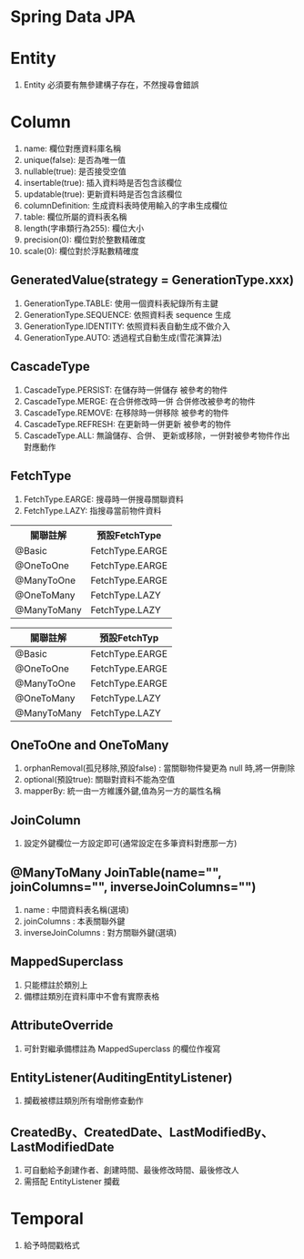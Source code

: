 # Spring Data JPA

# Entity
1. Entity 必須要有無參建構子存在，不然搜尋會錯誤

# Column
1. name: 欄位對應資料庫名稱
2. unique(false): 是否為唯一值
3. nullable(true): 是否接受空值
4. insertable(true): 插入資料時是否包含該欄位
5. updatable(true): 更新資料時是否包含該欄位
6. columnDefinition: 生成資料表時使用輸入的字串生成欄位
7. table: 欄位所屬的資料表名稱
8. length(字串類行為255): 欄位大小
9. precision(0): 欄位對於整數精確度
10. scale(0): 欄位對於浮點數精確度

## GeneratedValue(strategy = GenerationType.xxx)
1. GenerationType.TABLE: 使用一個資料表紀錄所有主鍵
2. GenerationType.SEQUENCE: 依照資料表 sequence 生成
3. GenerationType.IDENTITY: 依照資料表自動生成不做介入
4. GenerationType.AUTO: 透過程式自動生成(雪花演算法)

## CascadeType
1. CascadeType.PERSIST: 在儲存時一併儲存 被參考的物件
2. CascadeType.MERGE: 在合併修改時一併 合併修改被參考的物件
3. CascadeType.REMOVE: 在移除時一併移除 被參考的物件
4. CascadeType.REFRESH: 在更新時一併更新 被參考的物件
5. CascadeType.ALL: 無論儲存、合併、 更新或移除，一併對被參考物件作出對應動作

## FetchType
1. FetchType.EARGE: 搜尋時一併搜尋關聯資料
2. 	FetchType.LAZY: 指搜尋當前物件資料
<table>
  <tr>
    <th>關聯註解</th>
    <th>預設FetchType</th>
  </tr>
  <tr>
    <td>@Basic</td>
    <td>FetchType.EARGE</td>
  </tr>
  <tr>
    <td>@OneToOne</td>
    <td>FetchType.EARGE</td>
  </tr>
  <tr>
    <td>@ManyToOne</td>
    <td>FetchType.EARGE</td>
  </tr>
  <tr>
    <td>@OneToMany</td>
    <td>FetchType.LAZY</td>
  </tr>
  <tr>
    <td>@ManyToMany</td>
    <td>FetchType.LAZY</td>
  </tr>
</table>

| 關聯註解 | 預設FetchTyp|
|-----------|---------------|
| @Basic|FetchType.EARGE|
|@OneToOne|FetchType.EARGE|
|@ManyToOne|FetchType.EARGE|
|@OneToMany|FetchType.LAZY|
|@ManyToMany|FetchType.LAZY|

## OneToOne and OneToMany
1. orphanRemoval(孤兒移除,預設false) : 當關聯物件變更為 null 時,將一併刪除
2. optional(預設true): 關聯對資料不能為空值
3. mapperBy: 統一由一方維護外鍵,值為另一方的屬性名稱

## JoinColumn
1. 設定外鍵欄位一方設定即可(通常設定在多筆資料對應那一方)

## @ManyToMany JoinTable(name="", joinColumns="", inverseJoinColumns="")
1. name : 中間資料表名稱(選填)
2. joinColumns : 本表關聯外鍵
3. inverseJoinColumns : 對方關聯外鍵(選填)

## MappedSuperclass
1. 只能標註於類別上
2. 備標註類別在資料庫中不會有實際表格

## AttributeOverride
1. 可針對繼承備標註為 MappedSuperclass 的欄位作複寫

## EntityListener(AuditingEntityListener)
1. 攔截被標註類別所有增刪修查動作

## CreatedBy、CreatedDate、LastModifiedBy、LastModifiedDate
1. 可自動給予創建作者、創建時間、最後修改時間、最後修改人
2. 需搭配 EntityListener 攔截

# Temporal
1. 給予時間戳格式
